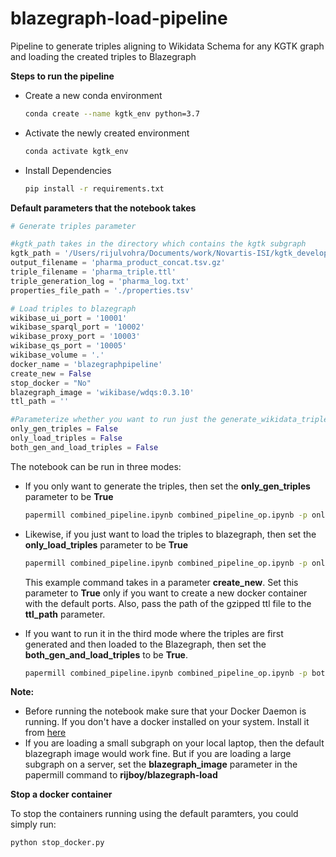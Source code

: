 # blazegraph-load-pipeline
Pipeline to generate triples aligning to Wikidata Schema for any KGTK graph and loading the created triples to Blazegraph

**Steps to run the pipeline**

* Create a new conda environment

  ```bash
  conda create --name kgtk_env python=3.7
  ```

* Activate the newly created environment

  ```bash
  conda activate kgtk_env
  ```

* Install Dependencies

  ```bash
  pip install -r requirements.txt
  ```

**Default parameters that the notebook takes**

```python
# Generate triples parameter

#kgtk_path takes in the directory which contains the kgtk subgraph
kgtk_path = '/Users/rijulvohra/Documents/work/Novartis-ISI/kgtk_development/data/Q28885102'
output_filename = 'pharma_product_concat.tsv.gz'
triple_filename = 'pharma_triple.ttl'
triple_generation_log = 'pharma_log.txt'
properties_file_path = './properties.tsv'

# Load triples to blazegraph
wikibase_ui_port = '10001'
wikibase_sparql_port = '10002'
wikibase_proxy_port = '10003'
wikibase_qs_port = '10005'
wikibase_volume = '.'
docker_name = 'blazegraphpipeline'
create_new = False
stop_docker = "No"
blazegraph_image = 'wikibase/wdqs:0.3.10'
ttl_path = ''

#Parameterize whether you want to run just the generate_wikidata_triples part or loading to blazegraph part
only_gen_triples = False
only_load_triples = False
both_gen_and_load_triples = False
```



The notebook can be run in three modes:

* If you only want to generate the triples, then set the **only_gen_triples** parameter to be **True**

  ```bash
  papermill combined_pipeline.ipynb combined_pipeline_op.ipynb -p only_gen_triples True
  ```

* Likewise, if you just want to load the triples to  blazegraph, then set the **only_load_triples** parameter to be **True**

  ```bash
  papermill combined_pipeline.ipynb combined_pipeline_op.ipynb -p only_load_triples True -p create_new True -p ttl_path /Users/rijulvohra/Documents/work/Novartis-ISI/kgtk_development/data/Q28885102/pharma_triple.ttl.gz
  ```

  This example command takes in a parameter **create_new**. Set this parameter to **True** only if you want to create a new docker container with the default ports. Also, pass the path of the gzipped ttl file to the **ttl_path** parameter.

* If you want to run it in the third mode where the triples are first generated and then loaded to the Blazegraph, then set the **both_gen_and_load_triples** to be **True**.

  ```bash
  papermill combined_pipeline.ipynb combined_pipeline_op.ipynb -p both_gen_and_load_triples True -p create_new True
  ```

   

**Note:**

* Before running the notebook make sure that your Docker Daemon is running. If you don't have a docker installed on your system. Install it from [here](https://docs.docker.com/get-docker/)
* If you are loading a small subgraph on your local laptop, then the default blazegraph image would work fine. But if you are loading a large subgraph on a server, set the **blazegraph_image** parameter in the papermill command to **rijboy/blazegraph-load**



**Stop a docker container**

To stop the containers running using the default paramters, you could simply run:

```bash
python stop_docker.py
```

